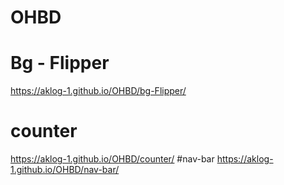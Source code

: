 # OHBD
# Bg - Flipper
https://aklog-1.github.io/OHBD/bg-Flipper/
# counter
https://aklog-1.github.io/OHBD/counter/
#nav-bar
https://aklog-1.github.io/OHBD/nav-bar/
